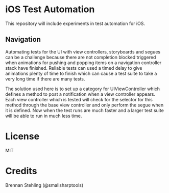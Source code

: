 # iOS Test Automation

This repository will include experiments in test automation for iOS.

## Navigation

Automating tests for the UI with view controllers, storyboards and segues
can be a challenge because there are not completion blocked triggered when
animations for pushing and popping items on a navigation controller stack
have finished. Reliable tests can used a timed delay to give animations
plenty of time to finish which can cause a test suite to take a very long
time if there are many tests.

The solution used here is to set up a category for UIViewController which
defines a method to post a notification when a view controller appears.
Each view controller which is tested will check for the selector for this
method through the base view controller and only perform the segue when
it is defined. Now when the test runs are much faster and a larger test
suite will be able to run in much less time.

# License

MIT

# Credits

Brennan Stehling (@smallsharptools)
